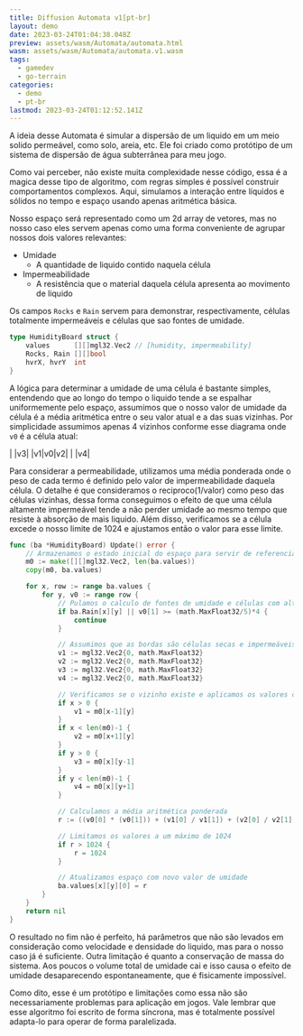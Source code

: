 ```yaml
---
title: Diffusion Automata v1[pt-br]
layout: demo
date: 2023-03-24T01:04:38.048Z
preview: assets/wasm/Automata/automata.html
wasm: assets/wasm/Automata/automata.v1.wasm
tags:
  - gamedev
  - go-terrain
categories:
  - demo
  - pt-br
lastmod: 2023-03-24T01:12:52.141Z
---
```

A ideia desse Automata é simular a dispersão de um
liquido em um meio solido permeável, como solo, areia, etc.
Ele foi criado como protótipo de um sistema de dispersão de
água subterrânea para meu jogo.

Como vai perceber, não existe muita complexidade nesse código,
essa é a magica desse tipo de algoritmo, com regras simples é
possível construir comportamentos complexos. Aqui, simulamos
a interação entre líquidos e sólidos no tempo e espaço usando apenas
aritmética básica.

Nosso espaço será representado como um 2d array de vetores, mas
no nosso caso eles servem apenas como uma forma conveniente de
agrupar nossos dois valores relevantes:

- Umidade
  - A quantidade de liquido contido naquela célula
- Impermeabilidade
  - A resistência que o material daquela célula apresenta ao movimento de liquido

Os campos `Rocks` e `Rain` servem para demonstrar, respectivamente,
células totalmente impermeáveis e células que sao fontes de umidade.

```go
type HumidityBoard struct {
	values      [][]mgl32.Vec2 // [humidity, impermeability]
	Rocks, Rain [][]bool
	hvrX, hvrY  int
}
```

A lógica para determinar a umidade de uma célula é bastante simples,
entendendo que ao longo do tempo o liquido tende a se espalhar uniformemente
pelo espaço, assumimos que o nosso valor de umidade da célula é a média aritmética
entre o seu valor atual e a das suas vizinhas. Por simplicidade assumimos apenas
4 vizinhos conforme esse diagrama onde `v0` é a célula atual:

|   |v3|
|v1|v0|v2|
|   |v4|

Para considerar a permeabilidade, utilizamos uma média ponderada onde
o peso de cada termo é definido pelo valor de impermeabilidade daquela célula.
O detalhe é que consideramos o reciproco(1/valor) como peso das células vizinhas,
dessa forma conseguimos o efeito de que uma célula altamente impermeável tende
a não perder umidade ao mesmo tempo que resiste à absorção de mais liquido. Além
disso, verificamos se a célula excede o nosso limite de 1024 e ajustamos então o valor para esse limite.

```go
func (ba *HumidityBoard) Update() error {
	// Armazenamos o estado inicial do espaço para servir de referencia
	m0 := make([][]mgl32.Vec2, len(ba.values))
	copy(m0, ba.values)

	for x, row := range ba.values {
		for y, v0 := range row {
			// Pulamos o calculo de fontes de umidade e células com alto impermeabilidade
			if ba.Rain[x][y] || v0[1] >= (math.MaxFloat32/5)*4 {
				continue
			}

			// Assumimos que as bordas são células secas e impermeáveis
			v1 := mgl32.Vec2{0, math.MaxFloat32}
			v2 := mgl32.Vec2{0, math.MaxFloat32}
			v3 := mgl32.Vec2{0, math.MaxFloat32}
			v4 := mgl32.Vec2{0, math.MaxFloat32}

			// Verificamos se o vizinho existe e aplicamos os valores corretos
			if x > 0 {
				v1 = m0[x-1][y]
			}
			if x < len(m0)-1 {
				v2 = m0[x+1][y]
			}
			if y > 0 {
				v3 = m0[x][y-1]
			}
			if y < len(m0)-1 {
				v4 = m0[x][y+1]
			}

			// Calculamos a média aritmética ponderada
			r := ((v0[0] * (v0[1])) + (v1[0] / v1[1]) + (v2[0] / v2[1]) + (v3[0] / v3[1]) + (v4[0] / v4[1])) / (v0[1] + (1 / v1[1]) + (1 / v2[1]) + (1 / v3[1]) + (1 / v4[1]))

			// Limitamos os valores a um máximo de 1024
			if r > 1024 {
				r = 1024
			}

			// Atualizamos espaço com novo valor de umidade
			ba.values[x][y][0] = r
		}
	}
	return nil
}
```

O resultado no fim não é perfeito, há parâmetros que não são levados em consideração como
velocidade e densidade do liquido, mas para o nosso caso já é suficiente. Outra limitação
é quanto a conservação de massa do sistema. Aos poucos o volume total de umidade cai e isso
causa o efeito de umidade desaparecendo espontaneamente, que é fisicamente impossível.

Como dito, esse é um protótipo e limitações como essa não são necessariamente problemas
para aplicação em jogos. Vale lembrar que esse algoritmo foi escrito de forma síncrona,
mas é totalmente possível adapta-lo para operar de forma paralelizada.
